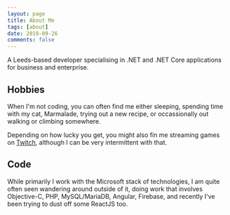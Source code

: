 ```yaml
---
layout: page
title: About Me
tags: [about]
date: 2019-09-26
comments: false
---
```


<span style="text-align: center">A Leeds-based developer specialising in .NET and .NET Core applications for business and enterprise.</span>

## Hobbies

When I'm not coding, you can often find me either sleeping, spending time with my cat, Marmalade, trying out a new recipe, or occassionally out walking or climbing somewhere.

Depending on how lucky you get, you might also fin me streaming games on [Twitch](https://www.twitch.tv/mrshojy), although I can be very intermittent with that.

## Code

While primarily I work with the Microsoft stack of technologies, I am quite often seen wandering around outside of it, doing work that involves Objective-C, PHP, MySQL/MariaDB, Angular, Firebase, and recently I've been trying to dust off some ReactJS too.
